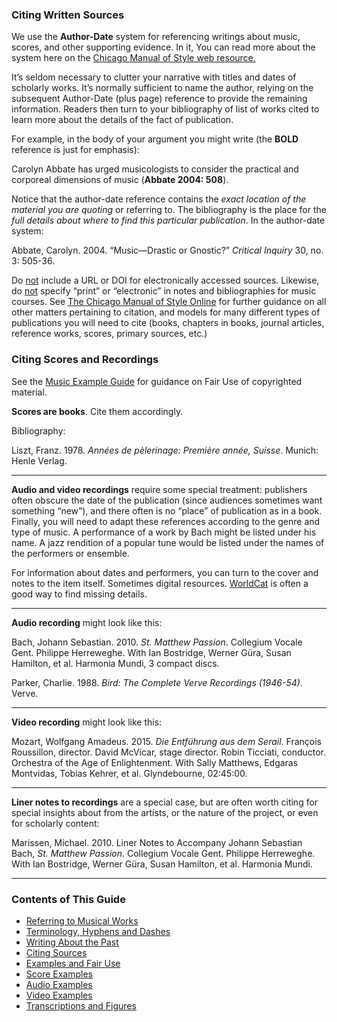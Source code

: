### Citing Written Sources
We use the **Author-Date** system for referencing writings about music, scores, and other supporting evidence.  In it, You can read more about the system here on the [Chicago Manual of Style web resource.](https://www.chicagomanualofstyle.org/tools_citationguide/citation-guide-2.html)

It’s seldom necessary to clutter your narrative with titles and dates of scholarly works. It’s normally sufficient to name the author, relying on the subsequent Author-Date (plus page) reference to provide the remaining information.  Readers then turn to your bibliography of list of works cited to learn more about the details of the fact of publication.

For example, in the body of your argument you might write (the **BOLD** reference is just for emphasis):

Carolyn Abbate has urged musicologists to consider the practical and corporeal dimensions of music (**Abbate 2004: 508**).

Notice that the author-date reference contains the _exact location of the material you are quoting_ or referring to. The bibliography is the place for the _full details about where to find this particular publication_.  In the author-date system: 

Abbate, Carolyn. 2004. “Music—Drastic or Gnostic?” _Critical Inquiry_ 30, no. 3: 505-36.

Do <span style="text-decoration:underline;">not</span> include a URL or DOI for electronically accessed sources. Likewise, do <span style="text-decoration:underline;">not</span> specify “print” or “electronic” in notes and bibliographies for music courses. See [The Chicago Manual of Style Online](https://www.chicagomanualofstyle.org/tools_citationguide/citation-guide-2.html) for further guidance on all other matters pertaining to citation, and models for many different types of publications you will need to cite (books, chapters in books, journal articles, reference works, scores, primary sources, etc.)

### Citing Scores and Recordings

See the [Music Example Guide](https://docs.google.com/document/d/1alBeVyXkABBwWlTiCMGBLB3hoO5f4sMm4wMnTVzDM4Y/edit) for guidance on Fair Use of copyrighted material.

**Scores are books**. Cite them accordingly.

Bibliography:


Liszt, Franz. 1978. _Années de pèlerinage: Première année, Suisse_. Munich: Henle Verlag.

---

**Audio and video recordings** require some special treatment:  publishers often obscure the date of the publication (since audiences sometimes want something “new”), and there often is no “place” of publication as in a book.  Finally, you will need to adapt these references according to the genre and type of music. A performance of a work by Bach might be listed under his name.  A jazz rendition of a popular tune would be listed under the names of the performers or ensemble. 	

For information about dates and performers, you can turn to the cover and notes to the item itself.  Sometimes digital resources.  [WorldCat](https://www.worldcat.org/) is often a good way to find missing details.

---

**Audio recording** might look like this:

Bach, Johann Sebastian. 2010. _St. Matthew Passion_. Collegium Vocale Gent. Philippe Herreweghe. With Ian Bostridge, Werner Güra, Susan Hamilton, et al. Harmonia Mundi, 3 compact discs.   

Parker, Charlie. 1988. _Bird:  The Complete Verve Recordings (1946-54)_.  Verve. 

---

**Video recording** might look like this:

Mozart, Wolfgang Amadeus. 2015. _Die Entführung aus dem Serail_. François Roussillon, director. David McVicar, stage director. Robin Ticciati, conductor. Orchestra of the Age of Enlightenment. With Sally Matthews, Edgaras Montvidas, Tobias Kehrer, et al. Glyndebourne, 02:45:00.	

---

**Liner notes to recordings** are a special case, but are often worth citing for special insights about from the artists, or the nature of the project, or even for scholarly content:

Marissen, Michael. 2010. Liner Notes to Accompany Johann Sebastian Bach,  _St.   Matthew Passion_. Collegium Vocale Gent. Philippe Herreweghe. With Ian Bostridge, Werner Güra, Susan Hamilton, et al. Harmonia Mundi. 

-----

### Contents of This Guide

- [Referring to Musical Works](1_works.md)
- [Terminology, Hyphens and Dashes](2_terms.md)
- [Writing About the Past](3_past.md)
- [Citing Sources](4_citing_sources.md)
- [Examples and Fair Use](5_examples_intro.md)
- [Score Examples](6_score_example.md)
- [Audio Examples](7_audio_example.md)
- [Video Examples](8_video_example.md)
- [Transcriptions and Figures](9_transcriptions_figures.md)